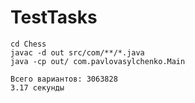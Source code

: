 # TestTasks
```
cd Chess
javac -d out src/com/**/*.java 
java -cp out/ com.pavlovasylchenko.Main
```
```
Всего вариантов: 3063828
3.17 секунды
```
